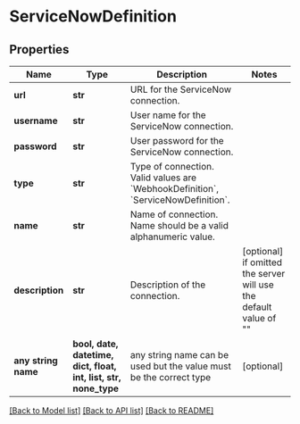 # ServiceNowDefinition


## Properties
Name | Type | Description | Notes
------------ | ------------- | ------------- | -------------
**url** | **str** | URL for the ServiceNow connection. | 
**username** | **str** | User name for the ServiceNow connection. | 
**password** | **str** | User password for the ServiceNow connection. | 
**type** | **str** | Type of connection. Valid values are &#x60;WebhookDefinition&#x60;, &#x60;ServiceNowDefinition&#x60;. | 
**name** | **str** | Name of connection. Name should be a valid alphanumeric value. | 
**description** | **str** | Description of the connection. | [optional]  if omitted the server will use the default value of ""
**any string name** | **bool, date, datetime, dict, float, int, list, str, none_type** | any string name can be used but the value must be the correct type | [optional]

[[Back to Model list]](../README.md#documentation-for-models) [[Back to API list]](../README.md#documentation-for-api-endpoints) [[Back to README]](../README.md)


